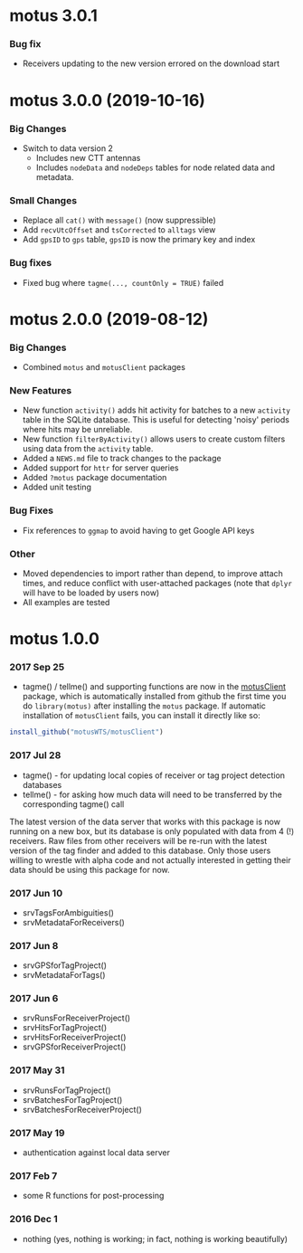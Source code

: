 # motus 3.0.1

### Bug fix
* Receivers updating to the new version errored on the download start

# motus 3.0.0 (2019-10-16)

### Big Changes
* Switch to data version 2
    * Includes new CTT antennas
    * Includes `nodeData` and `nodeDeps` tables for node related data and metadata.

### Small Changes
* Replace all `cat()` with `message()` (now suppressible)
* Add `recvUtcOffset` and `tsCorrected` to `alltags` view
* Add `gpsID` to `gps` table, `gpsID` is now the primary key and index

### Bug fixes
* Fixed bug where `tagme(..., countOnly = TRUE)` failed

# motus 2.0.0 (2019-08-12)

### Big Changes
* Combined `motus` and `motusClient` packages

### New Features
* New function `activity()` adds hit activity for batches to a new `activity` table in the SQLite database. This is useful for detecting 'noisy' periods where hits may be unreliable.
* New function `filterByActivity()` allows users to create custom filters using data from the `activity` table.
* Added a `NEWS.md` file to track changes to the package
* Added support for `httr` for server queries
* Added `?motus` package documentation
* Added unit testing 

### Bug Fixes
* Fix references to `ggmap` to avoid having to get Google API keys

### Other
* Moved dependencies to import rather than depend, to improve attach times, and reduce conflict with user-attached packages (note that `dplyr` will have to be loaded by users now)
* All examples are tested

# motus 1.0.0

### 2017 Sep 25

- tagme() / tellme() and supporting functions are now in the [motusClient](https://github.com/motusWTS/motusClient)
package, which is automatically installed from github the first time you do `library(motus)` after installing
the `motus` package.  If automatic installation of `motusClient` fails, you can install it directly like so:
```R
install_github("motusWTS/motusClient")
```

### 2017 Jul 28

- tagme() - for updating local copies of receiver or tag project detection databases
- tellme() - for asking how much data will need to be transferred by the corresponding tagme() call

The latest version of the data server that works with this package is
now running on a new box, but its database is only populated with data
from 4 (!) receivers.  Raw files from other receivers will be re-run with
the latest version of the tag finder and added to this database.  Only
those users willing to wrestle with alpha code and not actually interested
in getting their data should be using this package for now.

### 2017 Jun 10

- srvTagsForAmbiguities()
- srvMetadataForReceivers()

### 2017 Jun 8

- srvGPSforTagProject()
- srvMetadataForTags()

### 2017 Jun 6

- srvRunsForReceiverProject()
- srvHitsForTagProject()
- srvHitsForReceiverProject()
- srvGPSforReceiverProject()

### 2017 May 31

- srvRunsForTagProject()
- srvBatchesForTagProject()
- srvBatchesForReceiverProject()

### 2017 May 19

- authentication against local data server

### 2017 Feb 7

- some R functions for post-processing

### 2016 Dec 1
- nothing (yes, nothing is working; in fact, nothing is working beautifully)
